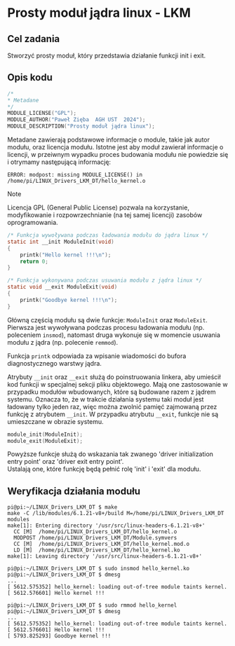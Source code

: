 # Prosty moduł jądra linux - LKM

## Cel zadania
Stworzyć prosty moduł, który przedstawia działanie funkcji init i exit.

## Opis kodu

```C
/*
* Metadane
*/
MODULE_LICENSE("GPL");
MODULE_AUTHOR("Paweł Zięba  AGH UST  2024");
MODULE_DESCRIPTION("Prosty moduł jądra linux");
```

Metadane zawierają podstawowe informacje o module, takie jak autor modułu, oraz licencja modułu.
Istotne jest aby moduł zawierał informacje o licencji, w przeiwnym wypadku proces budowania modułu nie powiedzie się i otrymamy następującą informację:

```
ERROR: modpost: missing MODULE_LICENSE() in /home/pi/LINUX_Drivers_LKM_DT/hello_kernel.o
```

>[!NOTE]
>Licencja GPL (General Public License) pozwala na korzystanie, modyfikowanie i rozpowrzechnianie (na tej samej licencji) zasobów oprogramowania.

```C
/* Funkcja wywoływana podczas ładowania modułu do jądra linux */
static int __init ModuleInit(void)
{
    printk("Hello kernel !!!\n");
    return 0;
}

/* Funkcja wykonywana podczas usuwania modułu z jądra linux */
static void __exit ModuleExit(void)
{
    printk("Goodbye kernel !!!\n");
}
```

Główną częścią modułu są dwie funkcje: `ModuleInit` oraz `ModuleExit`. Pierwsza jest wywoływana podczas procesu ładowania modułu (np. poleceniem `insmod`), natomast druga wykonuje się w momencie usuwania modułu z jądra (np. polecenie `remmod`).

Funkcja `printk` odpowiada za wpisanie wiadomości do bufora diagnostycznego warstwy jądra.

Atrybuty `__init` oraz `__exit` służą do poinstruowania linkera, aby umieścił kod funkcji w specjalnej sekcji pliku objektowego. Mają one zastosowanie w przypadku modułów wbudowanych, które są budowane razem z jądrem systemu. Oznacza to, że w trakcie działania systemu taki moduł jest ładowany tylko jeden raz, więc można zwolnić pamięć zajmowaną przez funkcję z atrybutem `__init`. W przypadku atrybutu `__exit`, funkcje nie są umieszczane w obrazie systemu.

```C
module_init(ModuleInit);
module_exit(ModuleExit);
```

Powyższe funkcje służą do wskazania tak zwanego 'driver initialization entry point' oraz 'driver exit entry point'.   
Ustalają one, które funkcję będą pełnić rolę 'init' i 'exit' dla modułu.


## Weryfikacja działania modułu

```console
pi@pi:~/LINUX_Drivers_LKM_DT $ make
make -C /lib/modules/6.1.21-v8+/build M=/home/pi/LINUX_Drivers_LKM_DT modules
make[1]: Entering directory '/usr/src/linux-headers-6.1.21-v8+'
  CC [M]  /home/pi/LINUX_Drivers_LKM_DT/hello_kernel.o
  MODPOST /home/pi/LINUX_Drivers_LKM_DT/Module.symvers
  CC [M]  /home/pi/LINUX_Drivers_LKM_DT/hello_kernel.mod.o
  LD [M]  /home/pi/LINUX_Drivers_LKM_DT/hello_kernel.ko
make[1]: Leaving directory '/usr/src/linux-headers-6.1.21-v8+'
``` 

```console
pi@pi:~/LINUX_Drivers_LKM_DT $ sudo insmod hello_kernel.ko 
pi@pi:~/LINUX_Drivers_LKM_DT $ dmesg
...
[ 5612.575352] hello_kernel: loading out-of-tree module taints kernel.
[ 5612.576601] Hello kernel !!!
``` 

```console
pi@pi:~/LINUX_Drivers_LKM_DT $ sudo rmmod hello_kernel 
pi@pi:~/LINUX_Drivers_LKM_DT $ dmesg
...
[ 5612.575352] hello_kernel: loading out-of-tree module taints kernel.
[ 5612.576601] Hello kernel !!!
[ 5793.825293] Goodbye kernel !!!
``` 